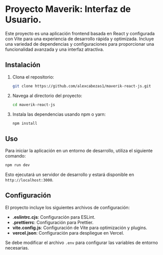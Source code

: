 # Proyecto Maverik: Interfaz de Usuario.

Este proyecto es una aplicación frontend basada en React y configurada con Vite para una experiencia de desarrollo rápida y optimizada. Incluye una variedad de dependencias y configuraciones para proporcionar una funcionalidad avanzada y una interfaz atractiva.

## Instalación

1. Clona el repositorio:
   ```bash
   git clone https://github.com/alexcabezas1/maverik-react-js.git
   ```
2. Navega al directorio del proyecto:
   ```bash
   cd maverik-react-js
   ```
3. Instala las dependencias usando npm o yarn:
   ```bash
   npm install
   ```

## Uso

Para iniciar la aplicación en un entorno de desarrollo, utiliza el siguiente comando:

```bash
npm run dev
```

Esto ejecutará un servidor de desarrollo y estará disponible en `http://localhost:3000`.

## Configuración

El proyecto incluye los siguientes archivos de configuración:

- **.eslintrc.cjs**: Configuración para ESLint.
- **.prettierrc**: Configuración para Prettier.
- **vite.config.js**: Configuración de Vite para optimización y plugins.
- **vercel.json**: Configuración para despliegue en Vercel.

Se debe modificar el archivo `.env` para configurar las variables de entorno necesarias.
